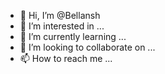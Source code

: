 - 👋 Hi, I’m @Bellansh
- 👀 I’m interested in ...
- 🌱 I’m currently learning ...
- 💞️ I’m looking to collaborate on ...
- 📫 How to reach me ...

<!---
Bellansh/Bellansh is a ✨ special ✨ repository because its `README.md` (this file) appears on your GitHub profile.
You can click the Preview link to take a look at your changes.
--->
